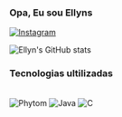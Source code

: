 ### Opa, Eu sou Ellyns

[![Instagram](https://img.shields.io/badge/Instagram-E4405F?style=for-the-badge&logo=instagram&logoColor=white)]([https://instagram.com/allyns_strz](https://www.instagram.com/allyn_strz/))

 
![Ellyn's GitHub stats](https://github-readme-stats.vercel.app/api?username=Ellyn&show_icons=true&theme=dracula)

### Tecnologias ultilizadas

<div style="display: inline_block"><br/>
    <img aling="center" alt="Phytom" src="https://img.shields.io/badge/Python-3776AB?style=for-the-badge&logo=python&logoColor=white" />
    <img aling="center" alt="Java" src="https://img.shields.io/badge/Java-ED8B00?style=for-the-badge&logo=openjdk&logoColor=white" />
    <img aling="center" alt="C" src="https://img.shields.io/badge/C-00599C?style=for-the-badge&logo=c&logoColor=white" />
</div>
